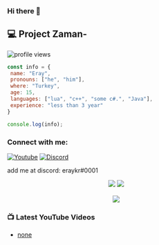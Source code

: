 ### Hi there 👋

## 💻 Project Zaman-

![profile views](https://komarev.com/ghpvc/?username=eray-kr&style=flat-square)



```js
const info = {
 name: "Eray",
 pronouns: ["he", "him"],
 where: "Turkey",
 age: 15,
 languages: ["lua", "c++", "some c#.", "Java"],
 experience: "less than 3 year"
}

console.log(info);
```

### Connect with me:

[![Youtube](https://img.shields.io/discord/803994619993129000?label=youtube)](https://www.youtube.com/channel/null)
[![Discord](https://img.shields.io/discord/803994619993129000?label=discord)](https://discord.gg/null)

add me at discord: eraykr#0001
<br />


<p align="center">
    <img src="https://github-readme-stats.vercel.app/api?username=eray-kr&show_icons=true&hide_title=true&theme=dark&count_private=true&include_all_commits=true&hide_border=true" />
    <img src="https://github-readme-stats.vercel.app/api/top-langs/?username=eray-kr&layout=compact&theme=dark&count_private=true&include_all_commits=true&hide_border=true&langs_count=10" />
 <br><br>
    <img src="https://github-profile-trophy.vercel.app/?username=eray-kr&theme=nord&row=1" />
</p>


### 📺 Latest YouTube Videos

<!-- YOUTUBE:START -->
- [none]()
<!-- YOUTUBE:END -->

</details>

[youtube]: https://www.youtube.com/channel/null
[discord]: https://discord.gg/null
[spotify]: https://open.spotify.com/user/null
